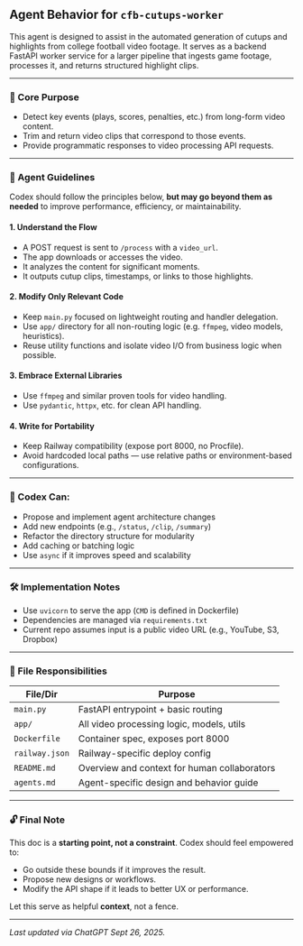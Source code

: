 ## Agent Behavior for `cfb-cutups-worker`

This agent is designed to assist in the automated generation of cutups and highlights from college football video footage. It serves as a backend FastAPI worker service for a larger pipeline that ingests game footage, processes it, and returns structured highlight clips.

---

### 🎯 Core Purpose
- Detect key events (plays, scores, penalties, etc.) from long-form video content.
- Trim and return video clips that correspond to those events.
- Provide programmatic responses to video processing API requests.

---

### 🧠 Agent Guidelines
Codex should follow the principles below, **but may go beyond them as needed** to improve performance, efficiency, or maintainability.

#### 1. Understand the Flow
- A POST request is sent to `/process` with a `video_url`.
- The app downloads or accesses the video.
- It analyzes the content for significant moments.
- It outputs cutup clips, timestamps, or links to those highlights.

#### 2. Modify Only Relevant Code
- Keep `main.py` focused on lightweight routing and handler delegation.
- Use `app/` directory for all non-routing logic (e.g. `ffmpeg`, video models, heuristics).
- Reuse utility functions and isolate video I/O from business logic when possible.

#### 3. Embrace External Libraries
- Use `ffmpeg` and similar proven tools for video handling.
- Use `pydantic`, `httpx`, etc. for clean API handling.

#### 4. Write for Portability
- Keep Railway compatibility (expose port 8000, no Procfile).
- Avoid hardcoded local paths — use relative paths or environment-based configurations.

---

### 🧪 Codex Can:
- Propose and implement agent architecture changes
- Add new endpoints (e.g., `/status`, `/clip`, `/summary`)
- Refactor the directory structure for modularity
- Add caching or batching logic
- Use `async` if it improves speed and scalability

---

### 🛠️ Implementation Notes
- Use `uvicorn` to serve the app (`CMD` is defined in Dockerfile)
- Dependencies are managed via `requirements.txt`
- Current repo assumes input is a public video URL (e.g., YouTube, S3, Dropbox)

---

### 📁 File Responsibilities
| File/Dir        | Purpose                                       |
|----------------|-----------------------------------------------|
| `main.py`      | FastAPI entrypoint + basic routing            |
| `app/`         | All video processing logic, models, utils     |
| `Dockerfile`   | Container spec, exposes port 8000             |
| `railway.json` | Railway-specific deploy config                |
| `README.md`    | Overview and context for human collaborators  |
| `agents.md`    | Agent-specific design and behavior guide      |

---

### 🔓 Final Note
This doc is a **starting point, not a constraint**. Codex should feel empowered to:
- Go outside these bounds if it improves the result.
- Propose new designs or workflows.
- Modify the API shape if it leads to better UX or performance.

Let this serve as helpful **context**, not a fence.

---

_Last updated via ChatGPT Sept 26, 2025._
